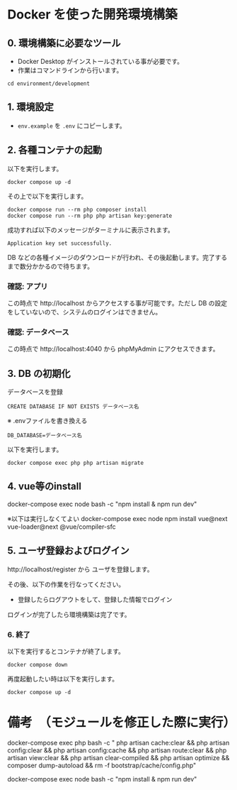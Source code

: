# Docker を使った開発環境構築

## 0. 環境構築に必要なツール

- Docker Desktop がインストールされている事が必要です。
- 作業はコマンドラインから行います。
```
cd environment/development
```

## 1. 環境設定

- `env.example` を `.env` にコピーします。

## 2. 各種コンテナの起動

以下を実行します。

```
docker compose up -d
```

その上で以下を実行します。

```
docker compose run --rm php composer install
docker compose run --rm php php artisan key:generate
```

成功すれば以下のメッセージがターミナルに表示されます。

```
Application key set successfully.
```

DB などの各種イメージのダウンロードが行われ、その後起動します。完了するまで数分かかるので待ちます。

### 確認: アプリ

この時点で http://localhost からアクセスする事が可能です。ただし DB の設定をしていないので、システムのログインはできません。


### 確認: データベース

この時点で http://localhost:4040 から phpMyAdmin にアクセスできます。

## 3. DB の初期化

データベースを登録
```
CREATE DATABASE IF NOT EXISTS データベース名
```

※ .envファイルを書き換える
```
DB_DATABASE=データベース名
```

以下を実行します。

```
docker compose exec php php artisan migrate
```

## 4. vue等のinstall
docker-compose exec node bash -c "npm install & npm run dev"

※以下は実行しなくてよい
docker-compose exec node npm install vue@next vue-loader@next @vue/compiler-sfc

## 5. ユーザ登録およびログイン

http://localhost/register から ユーザを登録します。

その後、以下の作業を行なってください。

- 登録したらログアウトをして、登録した情報でログイン

ログインが完了したら環境構築は完了です。

### 6. 終了

以下を実行するとコンテナが終了します。

```
docker compose down
```

再度起動したい時は以下を実行します。

```
docker compose up -d
```

# 備考　（モジュールを修正した際に実行）

docker-compose exec php bash -c "
php artisan cache:clear &&
php artisan config:clear &&
php artisan config:cache &&
php artisan route:clear &&
php artisan view:clear &&
php artisan clear-compiled &&
php artisan optimize &&
composer dump-autoload &&
rm -f bootstrap/cache/config.php"


docker-compose exec node bash -c "npm install & npm run dev"
